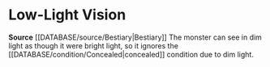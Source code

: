 ﻿---
actions: null
id: '23'
name: Low-Light Vision
rarity: Common
rus_type_level: null
source: '[[DATABASE/source/Bestiary|Bestiary]]'
trait: null
type: Creature Ability

---
# Low-Light Vision

**Source** [[DATABASE/source/Bestiary|Bestiary]]
The monster can see in dim light as though it were bright light, so it ignores the [[DATABASE/condition/Concealed|concealed]] condition due to dim light.